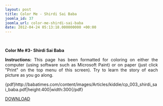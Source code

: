```yaml
---
layout: post
title: Color Me - Shirdi Sai Baba
joomla_id: 37
joomla_url: color-me-shirdi-sai-baba
date: 2012-04-24 05:13:18.000000000 +00:00
---
```

<p style="text-align: justify;">&nbsp;</p>
<p style="text-align: justify;"><strong>Color Me #3- Shirdi Sai Baba</strong></p>
<p style="text-align: justify;"><strong style="text-align: justify;">Instructions:</strong><span style="text-align: justify;">&nbsp;This page has been formatted for coloring on either the computer (using software such as Microsoft Paint) or on paper (just click "Print" on the top menu of this screen). Try to learn the story of each picture as you go along.&nbsp;</span></p>
<p><span style="text-align: justify;">{pdf}http://babatimes.com/content/images/Articles/kiddie/cp_003_shirdi_sai_baba.pdf|height:400|width:300{/pdf}</span></p>
<p><a href="images/Articles/kiddie/cp_003_shirdi_sai_baba.pdf"><span style="text-align: justify;"></span></a><a href="{pdf}http:/babatimes.com/content/images/Articles/kiddie/cp_003_shirdi_sai_baba.pdf">DOWNLOAD</a></p>
